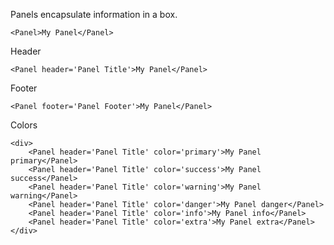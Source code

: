 Panels encapsulate information in a box.

    <Panel>My Panel</Panel>

Header

    <Panel header='Panel Title'>My Panel</Panel>

Footer

    <Panel footer='Panel Footer'>My Panel</Panel>

Colors

    <div>
        <Panel header='Panel Title' color='primary'>My Panel primary</Panel>
        <Panel header='Panel Title' color='success'>My Panel success</Panel>
        <Panel header='Panel Title' color='warning'>My Panel warning</Panel>
        <Panel header='Panel Title' color='danger'>My Panel danger</Panel>
        <Panel header='Panel Title' color='info'>My Panel info</Panel>
        <Panel header='Panel Title' color='extra'>My Panel extra</Panel>
    </div>

